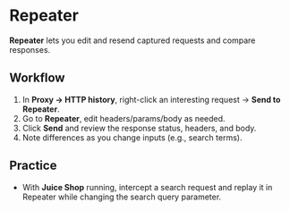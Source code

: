 # Repeater

**Repeater** lets you edit and resend captured requests and compare responses.

## Workflow
1. In **Proxy → HTTP history**, right-click an interesting request → **Send to Repeater**.
2. Go to **Repeater**, edit headers/params/body as needed.
3. Click **Send** and review the response status, headers, and body.
4. Note differences as you change inputs (e.g., search terms).

## Practice
- With **Juice Shop** running, intercept a search request and replay it in Repeater while changing the search query parameter.
